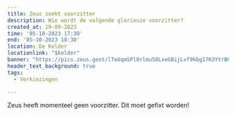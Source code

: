 ```yaml
---
title: Zeus zoekt voorzitter
description: Wie wordt de volgende glorieuze voorzitter?
created_at: 19-09-2023
time: '05-10-2023 17:30'
end: '05-10-2023 18:30'
location: De Kelder
locationlink: "$kelder"
banner: "https://pics.zeus.gent/lTeUqmSPl8rlmu58LxeGBijLvf9kbg17K3YtrBQ6.jpg"
header_text_background: true
tags:
  - Verkiezingen

---
```


Zeus heeft momenteel geen voorzitter. Dit moet gefixt worden!